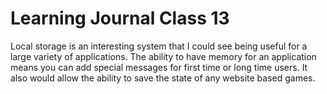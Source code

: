 # Learning Journal Class 13

Local storage is an interesting system that I could see being useful for a large variety of applications. The ability to have memory for an application means you can add special messages for first time or long time users. It also would allow the ability to save the state of any website based games.
